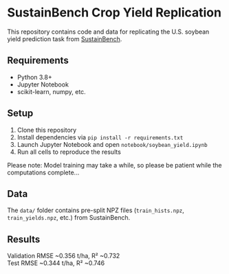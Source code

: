 # SustainBench Crop Yield Replication
This repository contains code and data for replicating the U.S. soybean yield prediction task from [SustainBench](https://github.com/sustainlab-group/sustainbench).

## Requirements
- Python 3.8+
- Jupyter Notebook
- scikit-learn, numpy, etc.

## Setup
1. Clone this repository
2. Install dependencies via `pip install -r requirements.txt`
3. Launch Jupyter Notebook and open `notebook/soybean_yield.ipynb`
4. Run all cells to reproduce the results

Please note: Model training may take a while, so please be patient while the computations complete...


## Data
The `data/` folder contains pre-split NPZ files (`train_hists.npz`, `train_yields.npz`, etc.) from SustainBench.

## Results
Validation RMSE ~0.356 t/ha, R² ~0.732  
Test RMSE ~0.344 t/ha, R² ~0.746

